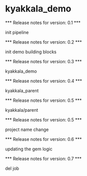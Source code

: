 # kyakkala_demo

*** Release notes for version: 0.1 ***

init pipeline

*** Release notes for version: 0.2 ***

init demo building blocks

*** Release notes for version: 0.3 ***

kyakkala_demo

*** Release notes for version: 0.4 ***

kyakkala_parent

*** Release notes for version: 0.5 ***

kyakkala/parent

*** Release notes for version: 0.5 ***

project name change

*** Release notes for version: 0.6 ***

updating the gem logic

*** Release notes for version: 0.7 ***

del job